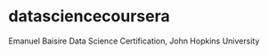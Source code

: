 datasciencecoursera
===================

Emanuel Baisire Data Science Certification, John Hopkins University
